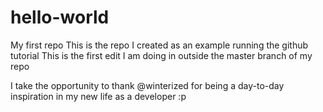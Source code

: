 # hello-world
My first repo
This is the repo I created as an example running the github tutorial
This is the first edit I am doing in outside the master branch of my repo

I take the opportunity to thank @winterized for being a day-to-day inspiration in my new life as a developer :p
